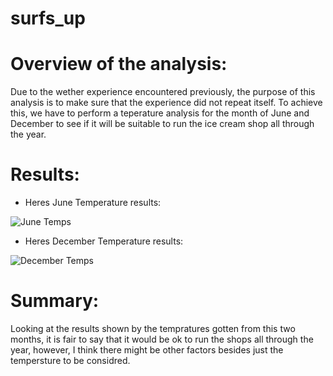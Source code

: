 # surfs_up
# Overview of the analysis:
Due to the wether experience encountered previously, the purpose of this analysis is to make sure that the experience did not repeat itself. To achieve this, we have to perform a teperature analysis for the month of June and December to see if it will be suitable to run the ice cream shop all through the year.
# Results: 
- Heres June Temperature results:

![June Temps](https://user-images.githubusercontent.com/34757498/142148674-75b900c9-5a9d-4592-bdd2-ae4e2feb061b.png)

- Heres December Temperature results:

![December Temps](https://user-images.githubusercontent.com/34757498/142148764-7ef17b78-c3d3-49a9-84a5-1932dce5ccee.png)

# Summary: 
Looking at the results shown by the tempratures gotten from this two months, it is fair to say that it would be ok to run the shops all through the year, however, I think there might be other factors besides just the tempersture to be considred.
